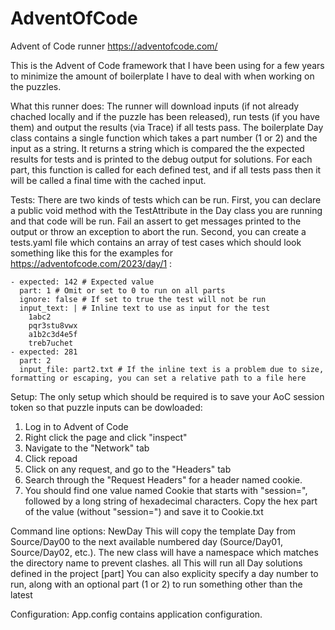 ﻿# AdventOfCode
Advent of Code runner
https://adventofcode.com/

This is the Advent of Code framework that I have been using for a few years to minimize the amount of boilerplate I have to deal with when working on the puzzles.

What this runner does:
The runner will download inputs (if not already chached locally and if the puzzle has been released), run tests (if you have them) and output the results (via Trace) if all tests pass. The boilerplate Day class contains a single function which takes a part number (1 or 2) and the input as a string. It returns a string which is compared the the expected results for tests and is printed to the debug output for solutions. For each part, this function is called for each defined test, and if all tests pass then it will be called a final time with the cached input.

Tests:
There are two kinds of tests which can be run. 
First, you can declare a public void method with the TestAttribute in the Day class you are running and that code will be run. Fail an assert to get messages printed to the output or throw an exception to abort the run.
Second, you can create a tests.yaml file which contains an array of test cases which should look something like this for the examples for https://adventofcode.com/2023/day/1 :
```
- expected: 142 # Expected value
  part: 1 # Omit or set to 0 to run on all parts
  ignore: false # If set to true the test will not be run
  input_text: | # Inline text to use as input for the test
    1abc2
    pqr3stu8vwx
    a1b2c3d4e5f
    treb7uchet
- expected: 281
  part: 2
  input_file: part2.txt # If the inline text is a problem due to size, formatting or escaping, you can set a relative path to a file here
```

Setup:
The only setup which should be required is to save your AoC session token so that puzzle inputs can be dowloaded:

1. Log in to Advent of Code 
2. Right click the page and click "inspect"
3. Navigate to the "Network" tab
4. Click repoad
5. Click on any request, and go to the "Headers" tab
6. Search through the "Request Headers" for a header named cookie.
7. You should find one value named Cookie that starts with "session=", followed by a long string of hexadecimal characters. Copy the hex part of the value (without "session=") and save it to Cookie.txt

Command line options:
NewDay			This will copy the template Day from Source/Day00 to the next available numbered day (Source/Day01, Source/Day02, etc.). The new class will have a namespace which matches the directory name to prevent clashes.
all				This will run all Day solutions defined in the project
<day> [part]	You can also explicity specify a day number to run, along with an optional part (1 or 2) to run something other than the latest

Configuration:
App.config    contains application configuration.



